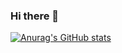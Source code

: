 ### Hi there 👋

[![Anurag's GitHub stats](https://github-readme-stats.vercel.app/api?username=andersonpog&theme=dracula)](https://github.com/anuraghazra/github-readme-stats)

<!--
**andersonpog/andersonpog** is a ✨ _special_ ✨ repository because its `README.md` (this file) appears on your GitHub profile.

Here are some ideas to get you started:

- 🔭 I’m currently working on ...
- 🌱 I’m currently learning ...
- 👯 I’m looking to collaborate on ...
- 🤔 I’m looking for help with ...
- 💬 Ask me about ...
- 📫 How to reach me: ...
- 😄 Pronouns: ...
- ⚡ Fun fact: ...
-->

